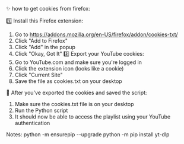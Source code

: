 ✨ how to get cookies from firefox:

1️⃣ Install this Firefox extension:
  1. Go to https://addons.mozilla.org/en-US/firefox/addon/cookies-txt/
  2. Click "Add to Firefox"
  3. Click "Add" in the popup
  4. Click "Okay, Got It"
2️⃣ Export your YouTube cookies:
  1. Go to YouTube.com and make sure you're logged in
  2. Click the extension icon (looks like a cookie)
  3. Click "Current Site"
  4. Save the file as cookies.txt on your desktop

💞 After you've exported the cookies and saved the script:
  1. Make sure the cookies.txt file is on your desktop
  2. Run the Python script
  3. It should now be able to access the playlist using your YouTube authentication

Notes:
python -m ensurepip --upgrade
python -m pip install yt-dlp

